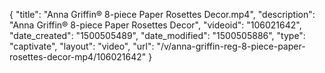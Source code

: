 {
    "title": "Anna Griffin&reg; 8-piece Paper Rosettes Decor.mp4",
    "description": "Anna Griffin&reg; 8-piece Paper Rosettes Decor",
    "videoid": "106021642",
    "date_created": "1500505489",
    "date_modified": "1500505886",
    "type": "captivate",
    "layout": "video",
    "url": "\/v\/anna-griffin-reg-8-piece-paper-rosettes-decor-mp4\/106021642"
}